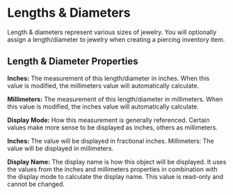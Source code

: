 # Lengths & Diameters

Length & diameters represent various sizes of jewelry. You will optionally assign a length/diameter to jewelry when creating a piercing inventory item.

## Length & Diameter Properties

**Inches:** The measurement of this length/diameter in inches. When this value is modified, the millimeters value will automatically calculate.

**Millimeters:** The measurement of this length/diameter in millimeters. When this value is modified, the inches value will automatically calculate.

**Display Mode:** How this measurement is generally referenced. Certain values make more sense to be displayed as inches, others as millimeters.

**Inches:** The value will be displayed in fractional inches.
Millimeters: The value will be displayed in millimeters.

**Display Name:** The display name is how this object will be displayed. It uses the values from the inches and millimeters properties in combination with the display mode to calculate the display name. This value is read-only and cannot be changed.